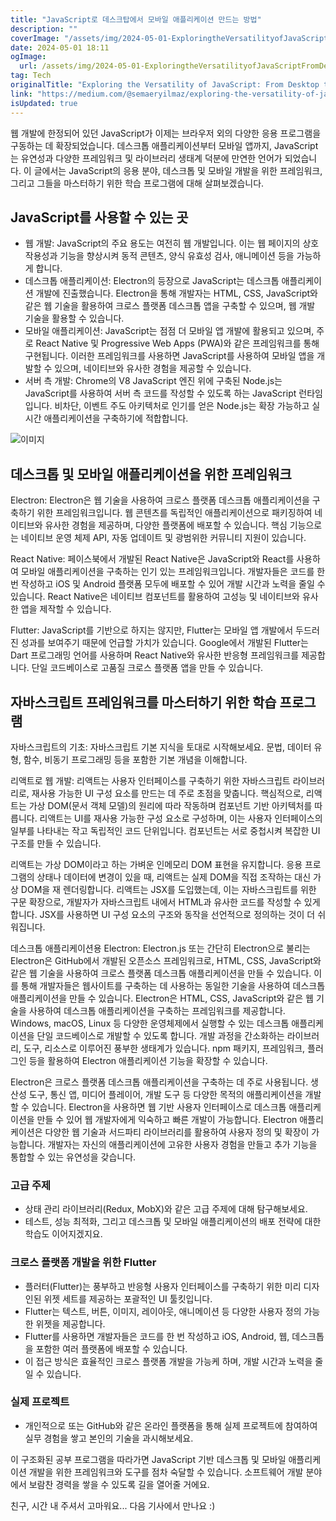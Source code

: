 ```yaml
---
title: "JavaScript로 데스크탑에서 모바일 애플리케이션 만드는 방법"
description: ""
coverImage: "/assets/img/2024-05-01-ExploringtheVersatilityofJavaScriptFromDesktoptoMobileApplications_0.png"
date: 2024-05-01 18:11
ogImage:
  url: /assets/img/2024-05-01-ExploringtheVersatilityofJavaScriptFromDesktoptoMobileApplications_0.png
tag: Tech
originalTitle: "Exploring the Versatility of JavaScript: From Desktop to Mobile Applications"
link: "https://medium.com/@semaeryilmaz/exploring-the-versatility-of-javascript-from-desktop-to-mobile-applications-04d925e53039"
isUpdated: true
---
```


웹 개발에 한정되어 있던 JavaScript가 이제는 브라우저 외의 다양한 응용 프로그램을 구동하는 데 확장되었습니다. 데스크톱 애플리케이션부터 모바일 앱까지, JavaScript는 유연성과 다양한 프레임워크 및 라이브러리 생태계 덕분에 만연한 언어가 되었습니다. 이 글에서는 JavaScript의 응용 분야, 데스크톱 및 모바일 개발을 위한 프레임워크, 그리고 그들을 마스터하기 위한 학습 프로그램에 대해 살펴보겠습니다.

## JavaScript를 사용할 수 있는 곳

- 웹 개발: JavaScript의 주요 용도는 여전히 웹 개발입니다. 이는 웹 페이지의 상호 작용성과 기능을 향상시켜 동적 콘텐츠, 양식 유효성 검사, 애니메이션 등을 가능하게 합니다.
- 데스크톱 애플리케이션: Electron의 등장으로 JavaScript는 데스크톱 애플리케이션 개발에 진출했습니다. Electron을 통해 개발자는 HTML, CSS, JavaScript와 같은 웹 기술을 활용하여 크로스 플랫폼 데스크톱 앱을 구축할 수 있으며, 웹 개발 기술을 활용할 수 있습니다.
- 모바일 애플리케이션: JavaScript는 점점 더 모바일 앱 개발에 활용되고 있으며, 주로 React Native 및 Progressive Web Apps (PWA)와 같은 프레임워크를 통해 구현됩니다. 이러한 프레임워크를 사용하면 JavaScript를 사용하여 모바일 앱을 개발할 수 있으며, 네이티브와 유사한 경험을 제공할 수 있습니다.
- 서버 측 개발: Chrome의 V8 JavaScript 엔진 위에 구축된 Node.js는 JavaScript를 사용하여 서버 측 코드를 작성할 수 있도록 하는 JavaScript 런타임입니다. 비차단, 이벤트 주도 아키텍처로 인기를 얻은 Node.js는 확장 가능하고 실시간 애플리케이션을 구축하기에 적합합니다.

![이미지](/assets/img/2024-05-01-ExploringtheVersatilityofJavaScriptFromDesktoptoMobileApplications_0.png)

<!-- seedividend - 사각형 -->

<ins class="adsbygoogle"
     style="display:block"
     data-ad-client="ca-pub-4877378276818686"
     data-ad-slot="1898504329"
     data-ad-format="auto"
     data-full-width-responsive="true"></ins>

<script>
     (adsbygoogle = window.adsbygoogle || []).push({});
</script>

## 데스크톱 및 모바일 애플리케이션을 위한 프레임워크

Electron: Electron은 웹 기술을 사용하여 크로스 플랫폼 데스크톱 애플리케이션을 구축하기 위한 프레임워크입니다. 웹 콘텐츠를 독립적인 애플리케이션으로 패키징하여 네이티브와 유사한 경험을 제공하며, 다양한 플랫폼에 배포할 수 있습니다. 핵심 기능으로는 네이티브 운영 체제 API, 자동 업데이트 및 광범위한 커뮤니티 지원이 있습니다.

React Native: 페이스북에서 개발된 React Native은 JavaScript와 React를 사용하여 모바일 애플리케이션을 구축하는 인기 있는 프레임워크입니다. 개발자들은 코드를 한 번 작성하고 iOS 및 Android 플랫폼 모두에 배포할 수 있어 개발 시간과 노력을 줄일 수 있습니다. React Native은 네이티브 컴포넌트를 활용하여 고성능 및 네이티브와 유사한 앱을 제작할 수 있습니다.

Flutter: JavaScript를 기반으로 하지는 않지만, Flutter는 모바일 앱 개발에서 두드러진 성과를 보여주기 때문에 언급할 가치가 있습니다. Google에서 개발된 Flutter는 Dart 프로그래밍 언어를 사용하며 React Native와 유사한 반응형 프레임워크를 제공합니다. 단일 코드베이스로 고품질 크로스 플랫폼 앱을 만들 수 있습니다.

<!-- seedividend - 사각형 -->

<ins class="adsbygoogle"
     style="display:block"
     data-ad-client="ca-pub-4877378276818686"
     data-ad-slot="1898504329"
     data-ad-format="auto"
     data-full-width-responsive="true"></ins>

<script>
     (adsbygoogle = window.adsbygoogle || []).push({});
</script>

## 자바스크립트 프레임워크를 마스터하기 위한 학습 프로그램

자바스크립트의 기초: 자바스크립트 기본 지식을 토대로 시작해보세요. 문법, 데이터 유형, 함수, 비동기 프로그래밍 등을 포함한 기본 개념을 이해합니다.

리액트로 웹 개발: 리액트는 사용자 인터페이스를 구축하기 위한 자바스크립트 라이브러리로, 재사용 가능한 UI 구성 요소를 만드는 데 주로 초점을 맞춥니다. 핵심적으로, 리액트는 가상 DOM(문서 객체 모델)의 원리에 따라 작동하며 컴포넌트 기반 아키텍처를 따릅니다. 리액트는 UI를 재사용 가능한 구성 요소로 구성하며, 이는 사용자 인터페이스의 일부를 나타내는 작고 독립적인 코드 단위입니다. 컴포넌트는 서로 중첩시켜 복잡한 UI 구조를 만들 수 있습니다.

리액트는 가상 DOM이라고 하는 가벼운 인메모리 DOM 표현을 유지합니다. 응용 프로그램의 상태나 데이터에 변경이 있을 때, 리액트는 실제 DOM을 직접 조작하는 대신 가상 DOM을 재 렌더링합니다. 리액트는 JSX를 도입했는데, 이는 자바스크립트를 위한 구문 확장으로, 개발자가 자바스크립트 내에서 HTML과 유사한 코드를 작성할 수 있게 합니다. JSX를 사용하면 UI 구성 요소의 구조와 동작을 선언적으로 정의하는 것이 더 쉬워집니다.

<!-- seedividend - 사각형 -->

<ins class="adsbygoogle"
     style="display:block"
     data-ad-client="ca-pub-4877378276818686"
     data-ad-slot="1898504329"
     data-ad-format="auto"
     data-full-width-responsive="true"></ins>

<script>
     (adsbygoogle = window.adsbygoogle || []).push({});
</script>

데스크톱 애플리케이션용 Electron: Electron.js 또는 간단히 Electron으로 불리는 Electron은 GitHub에서 개발된 오픈소스 프레임워크로, HTML, CSS, JavaScript와 같은 웹 기술을 사용하여 크로스 플랫폼 데스크톱 애플리케이션을 만들 수 있습니다. 이를 통해 개발자들은 웹사이트를 구축하는 데 사용하는 동일한 기술을 사용하여 데스크톱 애플리케이션을 만들 수 있습니다. Electron은 HTML, CSS, JavaScript와 같은 웹 기술을 사용하여 데스크톱 애플리케이션을 구축하는 프레임워크를 제공합니다. Windows, macOS, Linux 등 다양한 운영체제에서 실행할 수 있는 데스크톱 애플리케이션을 단일 코드베이스로 개발할 수 있도록 합니다. 개발 과정을 간소화하는 라이브러리, 도구, 리소스로 이루어진 풍부한 생태계가 있습니다. npm 패키지, 프레임워크, 플러그인 등을 활용하여 Electron 애플리케이션 기능을 확장할 수 있습니다.

Electron은 크로스 플랫폼 데스크톱 애플리케이션을 구축하는 데 주로 사용됩니다. 생산성 도구, 통신 앱, 미디어 플레이어, 개발 도구 등 다양한 목적의 애플리케이션을 개발할 수 있습니다. Electron을 사용하면 웹 기반 사용자 인터페이스로 데스크톱 애플리케이션을 만들 수 있어 웹 개발자에게 익숙하고 빠른 개발이 가능합니다. Electron 애플리케이션은 다양한 웹 기술과 서드파티 라이브러리를 활용하여 사용자 정의 및 확장이 가능합니다. 개발자는 자신의 애플리케이션에 고유한 사용자 경험을 만들고 추가 기능을 통합할 수 있는 유연성을 갖습니다.

<!-- seedividend - 사각형 -->

<ins class="adsbygoogle"
     style="display:block"
     data-ad-client="ca-pub-4877378276818686"
     data-ad-slot="1898504329"
     data-ad-format="auto"
     data-full-width-responsive="true"></ins>

<script>
     (adsbygoogle = window.adsbygoogle || []).push({});
</script>

### 고급 주제

- 상태 관리 라이브러리(Redux, MobX)와 같은 고급 주제에 대해 탐구해보세요.
- 테스트, 성능 최적화, 그리고 데스크톱 및 모바일 애플리케이션의 배포 전략에 대한 학습도 이어지겠지요.

### 크로스 플랫폼 개발을 위한 Flutter

- 플러터(Flutter)는 풍부하고 반응형 사용자 인터페이스를 구축하기 위한 미리 디자인된 위젯 세트를 제공하는 포괄적인 UI 툴킷입니다.
- Flutter는 텍스트, 버튼, 이미지, 레이아웃, 애니메이션 등 다양한 사용자 정의 가능한 위젯을 제공합니다.
- Flutter를 사용하면 개발자들은 코드를 한 번 작성하고 iOS, Android, 웹, 데스크톱을 포함한 여러 플랫폼에 배포할 수 있습니다.
- 이 접근 방식은 효율적인 크로스 플랫폼 개발을 가능케 하며, 개발 시간과 노력을 줄일 수 있습니다.

### 실제 프로젝트

- 개인적으로 또는 GitHub와 같은 온라인 플랫폼을 통해 실제 프로젝트에 참여하여 실무 경험을 쌓고 본인의 기술을 과시해보세요.

<!-- seedividend - 사각형 -->

<ins class="adsbygoogle"
     style="display:block"
     data-ad-client="ca-pub-4877378276818686"
     data-ad-slot="1898504329"
     data-ad-format="auto"
     data-full-width-responsive="true"></ins>

<script>
     (adsbygoogle = window.adsbygoogle || []).push({});
</script>

이 구조화된 공부 프로그램을 따라가면 JavaScript 기반 데스크톱 및 모바일 애플리케이션 개발을 위한 프레임워크와 도구를 점차 숙달할 수 있습니다. 소프트웨어 개발 분야에서 보람찬 경력을 쌓을 수 있도록 길을 열어줄 거에요.

친구, 시간 내 주셔서 고마워요... 다음 기사에서 만나요 :)
